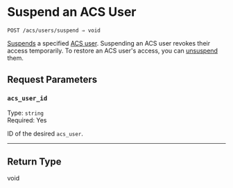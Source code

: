 # Suspend an ACS User

```
POST /acs/users/suspend ⇒ void
```

[Suspends](https://docs.seam.co/latest/capability-guides/access-systems/user-management/suspending-and-unsuspending-users#suspend-an-acs-user) a specified [ACS user](https://docs.seam.co/latest/capability-guides/access-systems/user-management). Suspending an ACS user revokes their access temporarily. To restore an ACS user's access, you can [unsuspend](https://docs.seam.co/latest/api/acs/users/unsuspend) them.

## Request Parameters

### `acs_user_id`

Type: `string`\
Required: Yes

ID of the desired `acs_user`.

---

## Return Type

void
